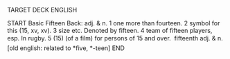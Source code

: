 TARGET DECK
ENGLISH

START
Basic
Fifteen
Back: adj. & n. 1 one more than fourteen. 2 symbol for this (15, xv, xv). 3 size etc. Denoted by fifteen. 4 team of fifteen players, esp. In rugby. 5 (15) (of a film) for persons of 15 and over.  fifteenth adj. & n. [old english: related to *five, *-teen]
END
